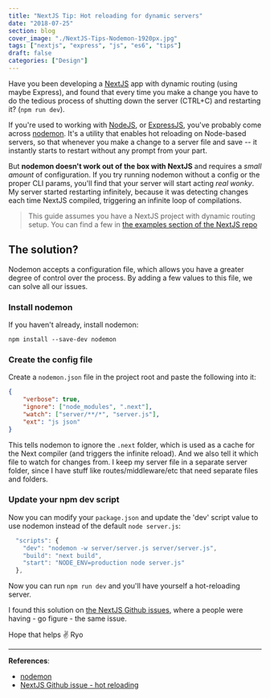 ```yaml
---
title: "NextJS Tip: Hot reloading for dynamic servers"
date: "2018-07-25"
section: blog
cover_image: "./NextJS-Tips-Nodemon-1920px.jpg"
tags: ["nextjs", "express", "js", "es6", "tips"]
draft: false
categories: ["Design"]
---
```


Have you been developing a [NextJS](http://nextjs.org) app with dynamic routing (using maybe Express), and found that every time you make a change you have to do the tedious process of shutting down the server (CTRL+C) and restarting it? (`npm run dev`).

If you're used to working with [NodeJS](http://nodejs.org), or [ExpressJS](https://expressjs.com/), you've probably come across [nodemon](https://github.com/remy/nodemon). It's a utility that enables hot reloading on Node-based servers, so that whenever you make a change to a server file and save -- it instantly starts to restart without any prompt from your part.

But **nodemon doesn't work out of the box with NextJS** and requires a _small amount_ of configuration. If you try running nodemon without a config or the proper CLI params, you'll find that your server will start acting _real wonky_. My server started restarting infinitely, because it was detecting changes each time NextJS compiled, triggering an infinite loop of compilations.

> This guide assumes you have a NextJS project with dynamic routing setup. You can find a few in [the examples section of the NextJS repo](https://github.com/zeit/next.js/tree/master/examples)

## The solution?

Nodemon accepts a configuration file, which allows you have a greater degree of control over the process. By adding a few values to this file, we can solve all our issues.

### Install nodemon

If you haven't already, install nodemon:

`npm install --save-dev nodemon`

### Create the config file

Create a `nodemon.json` file in the project root and paste the following into it:

```json
{
    "verbose": true,
    "ignore": ["node_modules", ".next"],
    "watch": ["server/**/*", "server.js"],
    "ext": "js json"
}
```

This tells nodemon to ignore the `.next` folder, which is used as a cache for the Next compiler (and triggers the infinite reload). And we also tell it which file to watch for changes from. I keep my server file in a separate server folder, since I have stuff like routes/middleware/etc that need separate files and folders.

### Update your npm dev script

Now you can modify your `package.json` and update the 'dev' script value to use nodemon instead of the default `node server.js`:

```js
  "scripts": {
    "dev": "nodemon -w server/server.js server/server.js",
    "build": "next build",
    "start": "NODE_ENV=production node server.js"
  },
```

Now you can run `npm run dev` and you'll have yourself a hot-reloading server.

I found this solution on [the NextJS Github issues](https://github.com/zeit/next.js/issues/791), where a people were having - go figure - the same issue.

Hope that helps ✌️
Ryo

---

**References**:

-   [nodemon](https://github.com/remy/nodemon)
-   [NextJS Github issue - hot reloading](https://github.com/zeit/next.js/issues/791)
